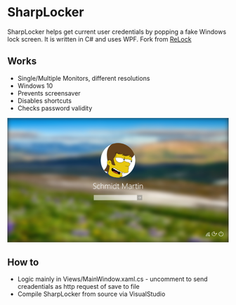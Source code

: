 # SharpLocker

SharpLocker helps get current user credentials by popping a fake Windows lock screen. It is written in C# and uses WPF. Fork from [ReLock](https://github.com/cftad/ReLock)

## Works
* Single/Multiple Monitors, different resolutions
* Windows 10
* Prevents screensaver
* Disables shortcuts
* Checks password validity

![Working SharpLocker](https://github.com/msmidik/SharpLocker/blob/master/doc/screen.png?raw=true)

## How to
* Logic mainly in Views/MainWindow.xaml.cs - uncomment to send creadentials as http request of save to file
* Compile SharpLocker from source via VisualStudio
